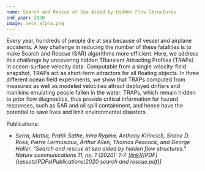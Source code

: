 ```yaml
---
name: Search and Rescue at Sea Aided by Hidden Flow Structures
end_year: 2020
image: oecs_alpha.png
---
```


Every year, hundreds of people die at sea because of vessel and airplane accidents. A key challenge in reducing the number of these fatalities is to make Search and Rescue (SAR) algorithms more efficient. Here, we address this challenge by uncovering hidden TRansient Attracting Profiles (TRAPs) in ocean-surface velocity data. Computable from a single velocity-field snapshot, TRAPs act as short-term attractors for all floating objects. In three different ocean field experiments, we show that TRAPs computed from measured as well as modeled velocities attract deployed drifters and manikins emulating people fallen in the water. TRAPs, which remain hidden to prior flow diagnostics, thus provide critical information for hazard responses, such as SAR and oil spill containment, and hence have the potential to save lives and limit environmental disasters.

Publications:
- *Serra, Mattia, Pratik Sathe, Irina Rypina, Anthony Kirincich, Shane D. Ross, Pierre Lermusiaux, Arthur Allen, Thomas Peacock, and George Haller. "Search and rescue at sea aided by hidden flow structures." Nature communications 11, no. 1 (2020): 1-7. \[[link](https://doi.org/10.1038/s41467-020-16281-x)\]\[[PDF](\assets\PDFs\Publications\2020 search and rescue.pdf)\]*